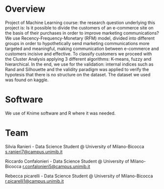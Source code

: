# Overview
Project of Machine Learning course:
the research question underlying this project is: Is it possible to divide the customers of an e-commerce site on the basis of their purchases in order to improve marketing communications?
We use Recency-Frequency-Monetary (RFM) model, divided into different groups in order to hypothetically send marketing communications more targeted and meaningful, making communication between e-commerce and customers incisive and effective.
To classify customers  we proceed with the Cluster Analysis applying 3 different algorithms: K-means, fuzzy and hierarchical.
In the end, we use for the validation: internal indices such as Rand and Silhouette and the validity paradigm was applied to verify the hypotesis that there is no structure on the dataset. 
The dataset we used was found on kaggle.

# Software
We use of Knime software and  R where it was needed.

# Team 

Silvia Ranieri - Data Science Student @ University of Milano-Bicocca
s.ranieri7@campus.unimib.it

Riccardo Confalonieri - Data Science Student @ University of Milano-Bicocca
r.confalonieri5@campus.unimib.it

Rebecca picarelli - Data Science Student @ University of Milano-Bicocca
r.picarelli1@campus.unimib.it
